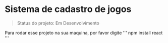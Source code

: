 # Sistema de cadastro de jogos 

> Status do projeto: Em Desenvolvimento 

Para rodar esse projeto na sua maquina, por favor digite 
'''
npm install react
'''
